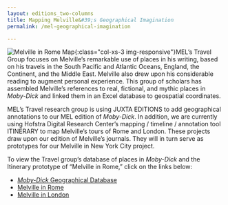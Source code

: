 ```yaml
---
layout: editions_two-columns
title: Mapping Melville&#39;s Geographical Imagination
permalink: /mel-geographical-imagination

---
```

![Melville in Rome Map](/images/mel-in-rome-map.jpg){:class="col-xs-3 img-responsive"}MEL’s Travel Group focuses on Melville’s remarkable use of places in his writing, based on his travels in the South Pacific and Atlantic Oceans, England, the Continent, and the Middle East. Melville also drew upon his considerable reading to augment personal experience. This group of scholars has assembled Melville’s references to real, fictional, and mythic places in  _Moby-Dick_  and linked them in an Excel database to geospatial coordinates.

MEL’s Travel research group is using JUXTA EDITIONS to add geographical annotations to our MEL edition of  _Moby-Dick_. In addition, we are currently using Hofstra Digital Research Center’s mapping / timeline / annotation tool ITINERARY to map Melville’s tours of Rome and London. These projects draw upon our edition of Melville’s journals. They will in turn serve as prototypes for our Melville in New York City project.

To view the Travel group’s database of places in  _Moby-Dick_  and the Itinerary prototype of “Melville in Rome,” click on the links below:

-   [_Moby-Dick_  Geographical Database](...pdf/mel_travel_grid.pdf)
-   [Melville in Rome](http://hofstra.github.io/itinerary/melville-in-rome/)
-   [Melville in London](http://hofstra.github.io/itinerary/melville-in-london/)
